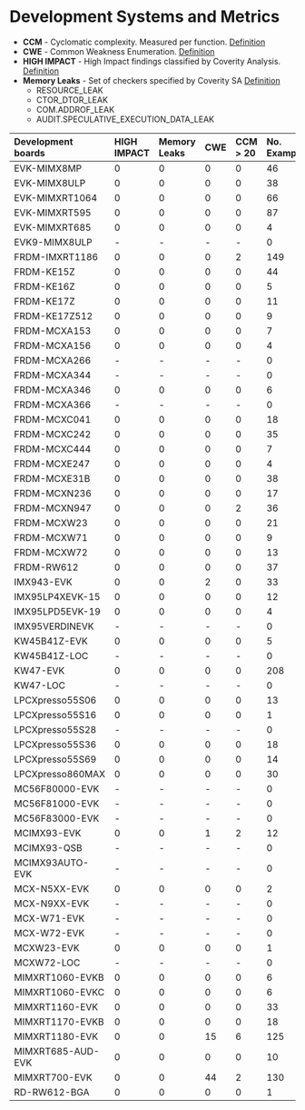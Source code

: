 # Development Systems and Metrics

- **CCM** - Cyclomatic complexity. Measured per function. [Definition](https://en.wikipedia.org/wiki/Cyclomatic_complexity)
- **CWE** - Common Weakness Enumeration. [Definition](https://en.wikipedia.org/wiki/Common_Weakness_Enumeration)
- **HIGH IMPACT** - High Impact findings classified by Coverity Analysis. [Definition](https://documentation.blackduck.com/bundle/coverity-docs/page/checker-ref/tables/coverity-checker-coverage.html)
- **Memory Leaks** - Set of checkers specified by Coverity SA [Definition](https://documentation.blackduck.com/bundle/coverity-docs/page/checker-ref/tables/coverity-checker-coverage.html)
  - RESOURCE_LEAK
  - CTOR_DTOR_LEAK
  - COM.ADDROF_LEAK
  - AUDIT.SPECULATIVE_EXECUTION_DATA_LEAK

|Development boards|HIGH IMPACT|Memory Leaks|CWE|CCM > 20|No. Examples|
|:--               |:--    |:--    |:--    |:--    |:--    |
|EVK-MIMX8MP|0|0|0|0|46|
|EVK-MIMX8ULP|0|0|0|0|38|
|EVK-MIMXRT1064|0|0|0|0|66|
|EVK-MIMXRT595|0|0|0|0|87|
|EVK-MIMXRT685|0|0|0|0|4|
|EVK9-MIMX8ULP|-|-|-|-|0|
|FRDM-IMXRT1186|0|0|0|2|149|
|FRDM-KE15Z|0|0|0|0|44|
|FRDM-KE16Z|0|0|0|0|5|
|FRDM-KE17Z|0|0|0|0|11|
|FRDM-KE17Z512|0|0|0|0|9|
|FRDM-MCXA153|0|0|0|0|7|
|FRDM-MCXA156|0|0|0|0|4|
|FRDM-MCXA266|-|-|-|-|0|
|FRDM-MCXA344|-|-|-|-|0|
|FRDM-MCXA346|0|0|0|0|6|
|FRDM-MCXA366|-|-|-|-|0|
|FRDM-MCXC041|0|0|0|0|18|
|FRDM-MCXC242|0|0|0|0|35|
|FRDM-MCXC444|0|0|0|0|7|
|FRDM-MCXE247|0|0|0|0|4|
|FRDM-MCXE31B|0|0|0|0|38|
|FRDM-MCXN236|0|0|0|0|17|
|FRDM-MCXN947|0|0|0|2|36|
|FRDM-MCXW23|0|0|0|0|21|
|FRDM-MCXW71|0|0|0|0|9|
|FRDM-MCXW72|0|0|0|0|13|
|FRDM-RW612|0|0|0|0|37|
|IMX943-EVK|0|0|2|0|33|
|IMX95LP4XEVK-15|0|0|0|0|12|
|IMX95LPD5EVK-19|0|0|0|0|4|
|IMX95VERDINEVK|-|-|-|-|0|
|KW45B41Z-EVK|0|0|0|0|5|
|KW45B41Z-LOC|-|-|-|-|0|
|KW47-EVK|0|0|0|0|208|
|KW47-LOC|-|-|-|-|0|
|LPCXpresso55S06|0|0|0|0|13|
|LPCXpresso55S16|0|0|0|0|1|
|LPCXpresso55S28|-|-|-|-|0|
|LPCXpresso55S36|0|0|0|0|18|
|LPCXpresso55S69|0|0|0|0|14|
|LPCXpresso860MAX|0|0|0|0|30|
|MC56F80000-EVK|-|-|-|-|0|
|MC56F81000-EVK|-|-|-|-|0|
|MC56F83000-EVK|-|-|-|-|0|
|MCIMX93-EVK|0|0|1|2|12|
|MCIMX93-QSB|-|-|-|-|0|
|MCIMX93AUTO-EVK|-|-|-|-|0|
|MCX-N5XX-EVK|0|0|0|0|2|
|MCX-N9XX-EVK|-|-|-|-|0|
|MCX-W71-EVK|-|-|-|-|0|
|MCX-W72-EVK|-|-|-|-|0|
|MCXW23-EVK|0|0|0|0|1|
|MCXW72-LOC|-|-|-|-|0|
|MIMXRT1060-EVKB|0|0|0|0|6|
|MIMXRT1060-EVKC|0|0|0|0|6|
|MIMXRT1160-EVK|0|0|0|0|33|
|MIMXRT1170-EVKB|0|0|0|0|18|
|MIMXRT1180-EVK|0|0|15|6|125|
|MIMXRT685-AUD-EVK|0|0|0|0|10|
|MIMXRT700-EVK|0|0|44|2|130|
|RD-RW612-BGA|0|0|0|0|1|
